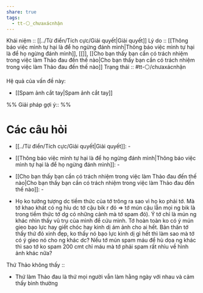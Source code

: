 ```yaml
---
share: true
tags:
  - tt-⚪_chưaxácnhận
---
```


Khái niệm :: [[../Từ điển/Tích cực/Giải quyết|Giải quyết]]
Lý do :: [[Thông báo việc mình tự hại là để họ ngừng đánh mình|Thông báo việc mình tự hại là để họ ngừng đánh mình]], [[]], [[Cho bạn thấy bạn cần có trách nhiệm trong việc làm Thảo đau đến thế nào|Cho bạn thấy bạn cần có trách nhiệm trong việc làm Thảo đau đến thế nào]]
Trạng thái :: #tt-⚪/chưaxácnhận

Hệ quả của vấn đề này:
- [[Spam ảnh cắt tay|Spam ảnh cắt tay]]


%%
Giải pháp gợi ý:: 
%%



# Các câu hỏi
- [[../Từ điển/Tích cực/Giải quyết|Giải quyết]]: \-
- [[Thông báo việc mình tự hại là để họ ngừng đánh mình|Thông báo việc mình tự hại là để họ ngừng đánh mình]]: \-
- [[Cho bạn thấy bạn cần có trách nhiệm trong việc làm Thảo đau đến thế nào|Cho bạn thấy bạn cần có trách nhiệm trong việc làm Thảo đau đến thế nào]]: \-

- Họ ko tưởng tượng dc tiềm thức của tớ trông ra sao vì họ ko phải tớ. Mà tớ khao khát có ng hỉu dc tớ cậu bik r đó => tớ mún cậu lẫn mọi ng bik là trong tiềm thức tớ dg có những cảnh mà tớ spam đó). Ý tớ chỉ là mún ng khác nhìn thấy vũ trụ của mình để cứu mình. Tớ hoàn toàn ko có ý mún gieo bạo lực hay giết chóc hay kinh dị ám ảnh cho ai hết. Bản thân tớ thấy thứ đó xinh đẹp, ko thấy nó bạo lực kinh dị gì hết thì làm sao mà tớ có ý gieo nó cho ng khác dc? Nếu tớ mún spam máu để hù dọa ng khác thì sao tớ ko spam 200 cmt chỉ máu mà tớ phải spam rất nhìu về hình ảnh khác nữa?

Thứ Thảo không thấy :: 
- Thứ làm Thảo đau là thứ mọi người vẫn làm hằng ngày với nhau và cảm thấy bình thường